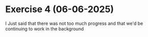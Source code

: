 # Exercise 4 (06-06-2025)

I Just said that there was not too much progress and that we'd be continuing to work in the background


